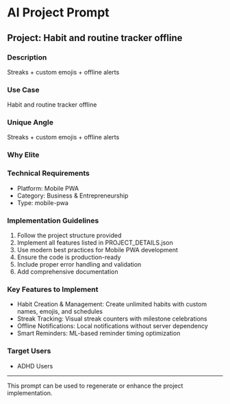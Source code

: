 # AI Project Prompt

## Project: Habit and routine tracker offline

### Description
Streaks + custom emojis + offline alerts

### Use Case
Habit and routine tracker offline

### Unique Angle
Streaks + custom emojis + offline alerts

### Why Elite


### Technical Requirements
- Platform: Mobile PWA
- Category: Business & Entrepreneurship
- Type: mobile-pwa

### Implementation Guidelines
1. Follow the project structure provided
2. Implement all features listed in PROJECT_DETAILS.json
3. Use modern best practices for Mobile PWA development
4. Ensure the code is production-ready
5. Include proper error handling and validation
6. Add comprehensive documentation

### Key Features to Implement
- Habit Creation & Management: Create unlimited habits with custom names, emojis, and schedules
- Streak Tracking: Visual streak counters with milestone celebrations
- Offline Notifications: Local notifications without server dependency
- Smart Reminders: ML-based reminder timing optimization

### Target Users
- ADHD Users

---
This prompt can be used to regenerate or enhance the project implementation.